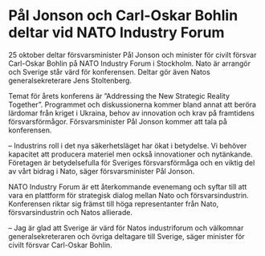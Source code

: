 # Pål Jonson och Carl-Oskar Bohlin deltar vid NATO Industry Forum

25 oktober deltar försvarsminister Pål Jonson och minister för civilt försvar Carl-Oskar Bohlin på NATO Industry Forum i Stockholm. Nato är arrangör och Sverige står värd för konferensen. Deltar gör även Natos generalsekreterare Jens Stoltenberg.

Temat för årets konferens är ”Addressing the New Strategic Reality Together”. Programmet och diskussionerna kommer bland annat att beröra lärdomar från kriget i Ukraina, behov av innovation och krav på framtidens försvarsförmågor. Försvarsminister Pål Jonson kommer att tala på konferensen.

– Industrins roll i det nya säkerhetsläget har ökat i betydelse. Vi behöver kapacitet att producera materiel men också innovationer och nytänkande. Företagen är betydelsefulla för Sveriges försvarsförmåga och en viktig del av vårt bidrag i Nato, säger försvarsminister Pål Jonson.

NATO Industry Forum är ett återkommande evenemang och syftar till att vara en plattform för strategisk dialog mellan Nato och försvarsindustrin. Konferensen riktar sig främst till höga representanter från Nato, försvarsindustrin och Natos allierade.

– Jag är glad att Sverige är värd för Natos industriforum och välkomnar generalsekreteraren och övriga deltagare till Sverige, säger minister för civilt försvar Carl-Oskar Bohlin.
